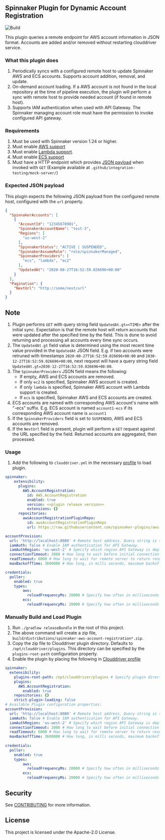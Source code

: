 ## Spinnaker Plugin for Dynamic Account Registration
![Build](https://github.com/awslabs/aws-account-registration-plugin-spinnaker/workflows/Build/badge.svg)

This plugin queries a remote endpoint for AWS account information in JSON format. Accounts are added and/or removed without restarting clouddriver service.

### What this plugin does
1. Periodically syncs with a configured remote host to update Spinnaker AWS and ECS accounts. Supports account addition, removal, and update. 
2. On-demand account loading. If a AWS account is not found in the local repository at the time of pipeline execution, 
the plugin will perform a sync with remote host to provide needed account (if found in remote host).
3. Supports IAM authentication when used with API Gateway. The Spinnaker managing account role must have the permission to invoke configured API gateway.   

### Requirements
1. Must be used with Spinnaker version 1.24 or higher.
2. Must enable [AWS support](https://docs.armory.io/docs/armory-admin/aws/add-aws-account/)
3. Must enable [Lambda support](https://kb.armory.io/s/article/AWS-Lambda-Custom-Webhook-Stages).
4. Must enable [ECS support](https://spinnaker.io/setup/install/providers/aws/aws-ecs/#clouddriver-yaml-properties)
5. Must have a HTTP endpoint which provides [JSON payload](#Expected-JSON-payload) when invoked with `GET` (Example available at `.github/integration-testing/mock-server/`)

### Expected JSON payload
This plugin expects the following JSON payload from the configured remote host, configured with the `url` property.


```json
{
  "SpinnakerAccounts": [
    {
      "AccountId": "12345678901",
      "SpinnakerAccountName": "test-3",
      "Regions": [
        "us-west-2"
      ],
      "SpinnakerStatus": "ACTIVE | SUSPENDED",
      "SpinnakerAssumeRole": "role/spinnakerManaged",
      "SpinnakerProviders": [
        "ecs", "lambda", "ec2"
      ],
      "UpdatedAt": "2020-08-27T16:52:59.026696+00:00"
    }
  ],
  "Pagination": {
    "NextUrl": "http://some/next/url"
  }
}
```

## Note
1. Plugin performs `GET` with query string field `UpdatedAt.gt=<TIME>` after the initial sync.
Expectation is that the remote host will return accounts that were updated after the specified time by the field.
This is done to avoid returning and processing all accounts every time sync occurs. 
2. The `UpdatedAt.gt` field value is determined using the most recent time value provided in the `UpdatedAt` JSON field.
E.g. if two accounts were retruned with timestamps `2020-08-27T16:52:59.026696+00:00` and `2030-12-27T16:52:59.026696+00:00`, 
next request will have a query string field `UpdatedAt.gt=2030-12-27T16:52:59.026696+00:00`. 
2. The `SpinnakerProviders` JSON field means the following:
    - If empty, AWS and ECS accounts are removed.
    - If only `ec2` is specified, Spinnaker AWS account is created.
    - If only `lambda` is specified, Spinnaker AWS account with Lambda support is created.
    - If `ecs` is specified, Spinnaker AWS and ECS accounts are created.
3. ECS accounts are named with corresponding AWS account's name with "-ecs" suffix. 
E.g. ECS account is named `account1-ecs` if its corresponding AWS account name is `account1`
4. If the `SpinnakerProviders` field is set to `SUSPENDED`,  AWS and ECS accounts are removed.
5. If the `NextUrl` field is present, plugin will perform a `GET` request against the URL specified by the field. Returned accounts are aggregated, then processed.


### Usage
1. Add the following to `clouddriver.yml` in the necessary [profile](https://spinnaker.io/reference/halyard/custom/#custom-profiles) to load plugin.
```yaml
spinnaker:
    extensibility:
      plugins:
        AWS.AccountRegistration:
          id: AWS.AccountRegistration
          enabled: true
          version: <<plugin release version>>
          extensions: {}
      repositories:
        awsAccountRegistrationPluginRepo:
          id: awsAccountRegistrationPluginRepo
          url: https://raw.githubusercontent.com/spinnaker-plugins/aws-account-registration-plugin-spinnaker/master/plugins.json

accountProvision:
  url: 'http://localhost:8080' # Remote host address. Query string is supported but must not include space characters.
  iamAuth: false # Enable IAM authentication for API Gateway.
  iamAuthRegion: 'us-west-2' # Specify which region API Gateway is deployed. Required if `iamAuth` is enabled.
  connectionTimeout: 2000 # How long to wait before initial connection timeouts
  readTimeout: 6000 # How long to wait for remote server to return results.
  maxBackoffTime: 3600000 # How long, in milli seconds, maximum backoff time should be.

credentials:
  poller:
    enabled: true
    types:
        aws:
          reloadFrequencyMs: 20000 # Specify how often in milliseconds credentials should be synced.
        ecs:
          reloadFrequencyMs: 20000 # Specify how often in milliseconds credentials should be synced.
```

### Manually Build and Load Plugin
1. Run `./gradlew releaseBundle` in the root of this project. 
2. The above command will create a zip file, `build/distributions/spinnaker-aws-account-registration*.zip`.
3. Copy the zip file to Clouddriver plugin directory. Defaults to `/opt/clouddriver/plugins`. This directory can be specified by the `plugins-root-path` configuration property.
4. Enable the plugin by placing the following in [Clouddriver profile](https://spinnaker.io/reference/halyard/custom/#custom-profiles)


```yaml
spinnaker:
  extensibility:
    plugins-root-path: /opt/clouddriver/plugins # Specify plugin directory if necessary.
    plugins:
      AWS.AccountRegistration:
        enabled: true
    repositories: {}
    strict-plugin-loading: false
# Available Plugin configuration properties:
accountProvision:
  url: 'http://localhost:8080' # Remote host address. Query string is supported but must not include space characters.
  iamAuth: false # Enable IAM authentication for API Gateway.
  iamAuthRegion: 'us-west-2' # Specify which region API Gateway is deployed. Required if `iamAuth` is enabled.
  connectionTimeout: 2000 # How long to wait before initial connection timeouts
  readTimeout: 6000 # How long to wait for remote server to return results.
  maxBackoffTime: 3600000 # How long, in milli seconds, maximum backoff time should be.
  
credentials:
  poller:
    enabled: true
    types:
        aws:
          reloadFrequencyMs: 20000 # Specify how often in milliseconds credentials should be synced.
        ecs:
          reloadFrequencyMs: 20000 # Specify how often in milliseconds credentials should be synced.
```

 
## Security

See [CONTRIBUTING](CONTRIBUTING.md#security-issue-notifications) for more information.

## License

This project is licensed under the Apache-2.0 License.

